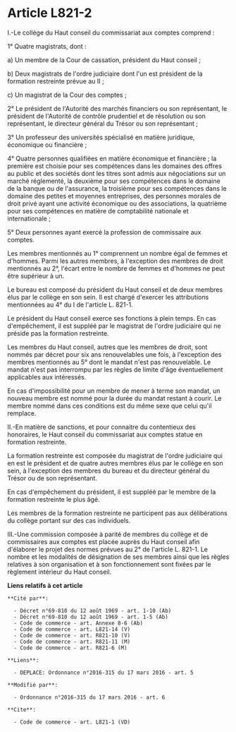 # Article L821-2

I.-Le collège du Haut conseil du commissariat aux comptes comprend : 

1° Quatre magistrats, dont : 

a) Un membre de la Cour de cassation, président du Haut conseil ; 

b) Deux magistrats de l'ordre judiciaire dont l'un est président de la formation restreinte prévue au II ; 

c) Un magistrat de la Cour des comptes ; 

2° Le président de l'Autorité des marchés financiers ou son représentant, le président de l'Autorité de contrôle prudentiel
et de résolution ou son représentant, le directeur général du Trésor ou son représentant ; 

3° Un professeur des universités spécialisé en matière juridique, économique ou financière ; 

4° Quatre personnes qualifiées en matière économique et financière ; la première est choisie pour ses compétences dans les
domaines des offres au public et des sociétés dont les titres sont admis aux négociations sur un marché réglementé, la
deuxième pour ses compétences dans le domaine de la banque ou de l'assurance, la troisième pour ses compétences dans le
domaine des petites et moyennes entreprises, des personnes morales de droit privé ayant une activité économique ou des
associations, la quatrième pour ses compétences en matière de comptabilité nationale et internationale ; 

5° Deux personnes ayant exercé la profession de commissaire aux comptes. 

Les membres mentionnés au 1° comprennent un nombre égal de femmes et d'hommes. Parmi les autres membres, à l'exception des
membres de droit mentionnés au 2°, l'écart entre le nombre de femmes et d'hommes ne peut être supérieur à un. 

Le bureau est composé du président du Haut conseil et de deux membres élus par le collège en son sein. Il est chargé
d'exercer les attributions mentionnées au 4° du I de l'article L. 821-1. 

Le président du Haut conseil exerce ses fonctions à plein temps. En cas d'empêchement, il est suppléé par le magistrat de
l'ordre judiciaire qui ne préside pas la formation restreinte. 

Les membres du Haut conseil, autres que les membres de droit, sont nommés par décret pour six ans renouvelables une fois, à
l'exception des membres mentionnés au 5° dont le mandat n'est pas renouvelable. Le mandat n'est pas interrompu par les règles
de limite d'âge éventuellement applicables aux intéressés. 

En cas d'impossibilité pour un membre de mener à terme son mandat, un nouveau membre est nommé pour la durée du mandat
restant à courir. Le membre nommé dans ces conditions est du même sexe que celui qu'il remplace. 

II.-En matière de sanctions, et pour connaitre du contentieux des honoraires, le Haut conseil du commissariat aux comptes
statue en formation restreinte. 

La formation restreinte est composée du magistrat de l'ordre judiciaire qui en est le président et de quatre autres membres
élus par le collège en son sein, à l'exception des membres du bureau et du directeur général du Trésor ou de son
représentant. 

En cas d'empêchement du président, il est suppléé par le membre de la formation restreinte le plus âgé. 

Les membres de la formation restreinte ne participent pas aux délibérations du collège portant sur des cas individuels. 

III.-Une commission composée à parité de membres du collège et de commissaires aux comptes est placée auprès du Haut conseil
afin d'élaborer le projet des normes prévues au 2° de l'article L. 821-1. Le nombre et les modalités de désignation de ses
membres ainsi que les règles relatives à son organisation et à son fonctionnement sont fixées par le règlement intérieur du
Haut conseil.

**Liens relatifs à cet article**

	**Cité par**:

	  - Décret n°69-810 du 12 août 1969 - art. 1-10 (Ab)
	  - Décret n°69-810 du 12 août 1969 - art. 1-5 (Ab)
	  - Code de commerce - art. Annexe 8-6 (Ab)
	  - Code de commerce - art. L821-14 (V)
	  - Code de commerce - art. R821-10 (V)
	  - Code de commerce - art. R821-11 (M)
	  - Code de commerce - art. R821-6 (M)

	**Liens**:

	  - DEPLACE: Ordonnance n°2016-315 du 17 mars 2016 - art. 5

	**Modifié par**:

	  - Ordonnance n°2016-315 du 17 mars 2016 - art. 6

	**Cite**:

	  - Code de commerce - art. L821-1 (VD)
